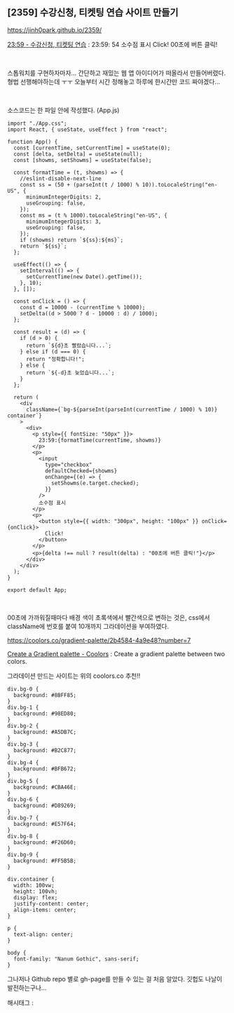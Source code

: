 ## [2359] 수강신청, 티켓팅 연습 사이트 만들기

https://jinh0park.github.io/2359/

[23:59 - 수강신청, 티켓팅 연습](https://jinh0park.github.io/2359/) : 23:59: 54 소수점 표시 Click! 00초에 버튼 클릭!

​

스톱워치를 구현하자마자... 간단하고 재밌는 웹 앱 아이디어가 떠올라서 만들어버렸다. 형법 선행해야하는데 ㅜㅜ 오늘부터 시간 정해놓고 하루에 한시간만 코드 짜야겠다...

​

소스코드는 한  파일 안에 작성했다. (App.js)

```
import "./App.css";
import React, { useState, useEffect } from "react";

function App() {
  const [currentTime, setCurrentTime] = useState(0);
  const [delta, setDelta] = useState(null);
  const [showms, setShowms] = useState(false);

  const formatTime = (t, showms) => {
    //eslint-disable-next-line
    const ss = (50 + (parseInt(t / 1000) % 10)).toLocaleString("en-US", {
      minimumIntegerDigits: 2,
      useGrouping: false,
    });
    const ms = (t % 1000).toLocaleString("en-US", {
      minimumIntegerDigits: 3,
      useGrouping: false,
    });
    if (showms) return `${ss}:${ms}`;
    return `${ss}`;
  };

  useEffect(() => {
    setInterval(() => {
      setCurrentTime(new Date().getTime());
    }, 10);
  }, []);

  const onClick = () => {
    const d = 10000 - (currentTime % 10000);
    setDelta((d > 5000 ? d - 10000 : d) / 1000);
  };

  const result = (d) => {
    if (d > 0) {
      return `${d}초 빨랐습니다...`;
    } else if (d === 0) {
      return "정확합니다!";
    } else {
      return `${-d}초 늦었습니다...`;
    }
  };

  return (
    <div
      className={`bg-${parseInt(parseInt(currentTime / 1000) % 10)} container`}
    >
      <div>
        <p style={{ fontSize: "50px" }}>
          23:59:{formatTime(currentTime, showms)}
        </p>
        <p>
          <input
            type="checkbox"
            defaultChecked={showms}
            onChange={(e) => {
              setShowms(e.target.checked);
            }}
          />
          소수점 표시
        </p>
        <p>
          <button style={{ width: "300px", height: "100px" }} onClick={onClick}>
            Click!
          </button>
        </p>
        <p>{delta !== null ? result(delta) : "00초에 버튼 클릭!"}</p>
      </div>
    </div>
  );
}

export default App;

```

​

00초에 가까워질때마다 배경 색이 초록색에서 빨간색으로 변하는 것은, css에서 className에 번호를 붙여 10개까지 그라데이션을 부여하였다.

https://coolors.co/gradient-palette/2b4584-4a9e48?number=7

[Create a Gradient palette - Coolors](https://coolors.co/gradient-palette/2b4584-4a9e48?number=7) : Create a gradient palette between two colors.

그라데이션 만드는 사이트는 위의 coolors.co 추천!!

```
div.bg-0 {
  background: #8BFF85;
}
div.bg-1 {
  background: #98ED80;
}
div.bg-2 {
  background: #A5DB7C;
}
div.bg-3 {
  background: #B2C877;
}
div.bg-4 {
  background: #BFB672;
}
div.bg-5 {
  background: #CBA46E;
}
div.bg-6 {
  background: #D89269;
}
div.bg-7 {
  background: #E57F64;
}
div.bg-8 {
  background: #F26D60;
}
div.bg-9 {
  background: #FF5B5B;
}

div.container {
  width: 100vw;
  height: 100vh;
  display: flex;
  justify-content: center;
  align-items: center;
}

p {
  text-align: center;
}

body {
  font-family: "Nanum Gothic", sans-serif;
}
```

그나저나 Github repo 별로 gh-page를 만들 수 있는 걸 처음 알았다. 깃헙도 나날이 발전하는구나... 

 해시태그 : 